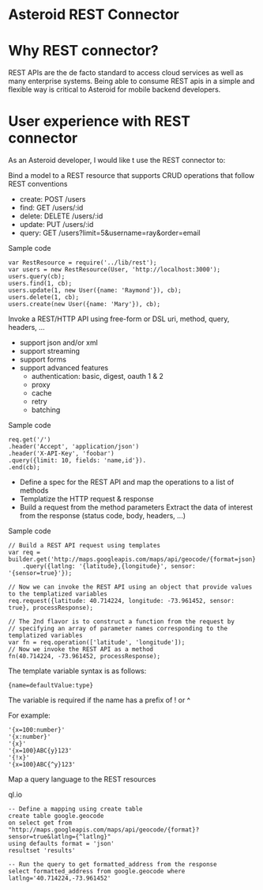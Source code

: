 Asteroid REST Connector
=======================

Why REST connector?
===================
REST APIs are the de facto standard to access cloud services as well as many enterprise systems. Being able to consume REST apis in a simple and flexible way is critical to Asteroid for mobile backend developers.

User experience with REST connector
===================================

As an Asteroid developer, I would like t use the REST connector to:

Bind a model to a REST resource that supports CRUD operations that follow REST conventions

* create: POST /users
* find: GET /users/:id
* delete: DELETE /users/:id
* update: PUT /users/:id
* query: GET /users?limit=5&username=ray&order=email

Sample code

    var RestResource = require('../lib/rest');
    var users = new RestResource(User, 'http://localhost:3000');
    users.query(cb);
    users.find(1, cb);
    users.update(1, new User({name: 'Raymond'}), cb);
    users.delete(1, cb);
    users.create(new User({name: 'Mary'}), cb);

Invoke a REST/HTTP API using free-form or DSL
uri, method, query, headers, ...
* support json and/or xml
* support streaming
* support forms
* support advanced features
  * authentication: basic, digest, oauth 1 & 2
  * proxy
  * cache
  * retry
  * batching


Sample code

    req.get('/')
    .header('Accept', 'application/json')
    .header('X-API-Key', 'foobar')
    .query({limit: 10, fields: 'name,id'}).
    .end(cb);


* Define a spec for the REST API and map the operations to a list of methods
* Templatize the HTTP request & response
* Build a request from the method parameters
Extract the data of interest from the response (status code, body, headers, ...)


Sample code

    // Build a REST API request using templates
    var req = builder.get('http://maps.googleapis.com/maps/api/geocode/{format=json}')
        .query({latlng: '{latitude},{longitude}', sensor: '{sensor=true}'});
 
    // Now we can invoke the REST API using an object that provide values to the templatized variables
    req.request({latitude: 40.714224, longitude: -73.961452, sensor: true}, processResponse);
 
    // The 2nd flavor is to construct a function from the request by
    // specifying an array of parameter names corresponding to the templatized variables
    var fn = req.operation(['latitude', 'longitude']);
    // Now we invoke the REST API as a method
    fn(40.714224, -73.961452, processResponse);

The template variable syntax is as follows:

    {name=defaultValue:type}

The variable is required if the name has a prefix of ! or ^

For example:

    '{x=100:number}'
    '{x:number}'
    '{x}'
    '{x=100}ABC{y}123'
    '{!x}'
    '{x=100}ABC{^y}123'


Map a query language to the REST resources

ql.io

    -- Define a mapping using create table
    create table google.geocode
    on select get from "http://maps.googleapis.com/maps/api/geocode/{format}?sensor=true&latlng={^latlng}"
    using defaults format = 'json'
    resultset 'results'
  
    -- Run the query to get formatted_address from the response
    select formatted_address from google.geocode where latlng='40.714224,-73.961452'

